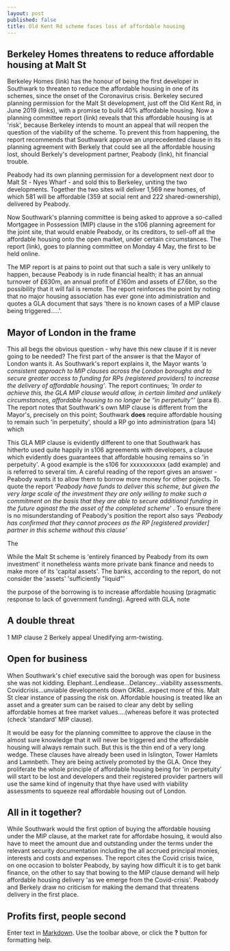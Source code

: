 ```yaml
---
layout: post
published: false
title: Old Kent Rd scheme faces loss of affordable housing
---
```

## Berkeley Homes threatens to reduce affordable housing at Malt St

Berkeley Homes (link) has the honour of being the first developer in Southwark  to threaten to reduce the affordable housing in one of its schemes, since the onset of the Coronavirus crisis.  Berkeley secured planning permission for the Malt St development, just off the Old Kent Rd, in June 2019 (links), with a promise to build 40% affordable housing.  Now a planning committee report (link) reveals that this affordable housing is at 'risk', because Berkeley intends to mount an appeal that will reopen the question of the viability of the scheme.  To prevent this from happening, the report recommends that Southwark approve an unprecedented clause in its planning agreement with Berkely that could see all the affordable housing lost, should Berkely's development partner, Peabody (link), hit financial trouble.

Peabody had its own planning permission for a development next door to Malt St - Nyes Wharf - and sold this to Berkeley, uniting the two developments.  Together the two sites will deliver 1,569 new homes, of which 581 will be affordable (359 at social rent and 222 shared-ownership), delivered by Peabody.

Now Southwark's planning committee is being asked to approve a so-called Mortgagee in Possession (MIP) clause in the s106 planning agreement for the joint site, that would enable Peabody, or its creditors, to sell-off all the affordable housing onto the open market, under certain circumstances.  The report (link), goes to planning committee on Monday 4 May, the first to be held online.

The MIP report is at pains to point out that such a sale is very unlikely to happen, because Peabody is in rude financial health; it has an annual turnover of £630m, an annual profit of £160m and assets of £7.6bn, so the possibility that it will fail is remote.  The report reinforces the point by noting that no major housing association has ever gone into administration and quotes a GLA document that says 'there is no known cases of a MIP clause being triggered.....'.

## Mayor of London in the frame

This all begs the obvious question - why have this new clause if it is never going to be needed?  The first part of the answer is that the Mayor of London wants it.  As Southwark's report explains it, the Mayor wants  _'a consistent approach to MIP clauses across the London boroughs and to secure greater access to funding for RPs (registered providers) to increase the delivery of affordable housing'_.  The report continues; _'In order to achieve this, the GLA MIP clause would allow, in certain limited and unlikely circumstances, affordable housing to no longer be “in perpetuity”'_ (para 8).  The report notes that Southwark's own MIP clause is different from the Mayor's, precisely on this point; Southwark **does** require affordable housing to remain such 'in perpetuity', should a RP go into administration (para 14) which 

This GLA MIP clause is evidently different to one that Southwark has hitherto used quite happily in s106 agreements with developers, a clause which evidently does guarantees that affordable housing remains so 'in perpetuity'.  A good example is the s106 for xxxxxxxxxxx (add example) and is referred to several tim.
A careful reading of the report gives an answer - Peabody wants it to allow them to borrow more money for other pojects.  To quote the report _'Peabody have funds to deliver this scheme, but given the very large scale of the investment they are only willing to make such a commitment on the basis that they are able to secure additional funding in the future aginast the the asset of the completed scheme'_ . To ensure there is no misunderstanding of Peabody's position the report also says _'Peabody has confirmed that they cannot procees as the RP [registered provider] partner in this scheme without this clause'_

The 



While the Malt St scheme is 'entirely financed by Peabody from its own investment' it nonetheless wants more private bank finance and needs to make more of its 'capital assets'. The banks, according to the report, do not consider the 'assets' 'sufficiently "liquid"'

the purpose of the borrowing is to increase affordable housing (pragmatic response to lack of government funding).  Agreed with GLA, note

## A double threat
1 MIP clause 2 Berkely appeal
Unedifying arm-twisting.


## Open for business

When Southwark's chief executive said the borough was open for business she was not kidding. Elephant..Lendlease...Delancey...viability assessments.  Covidcrisis...unviable developments down OKRd...expect more of this.  Malt St clear instance of passing the risk on.  Affordable housing is treated like an asset and a greater sum can be raised to clear any debt by selling affordable homes at free market values....(whereas before it was protected (check 'standard' MIP clause).

It would be easy for the planning committee to approve the clause in the almost sure knowledge that it will never be triggered and the affordable housing will always remain such.  But this is the thin end of a very long wedge.  These clauses have already been used in Islington, Tower Hamlets and Lamnbeth.  They are being actively promoted by the GLA.  Once they proliferate the whole principle of affordable housing being for 'in perpetuity' will start to be lost and developers and their registered provider partners will use the same kind of ingenuity that thye have used with viability assessments to squeeze real affordable housing out of London.



## All in it together?

While Southwark would the first option of buying the affordable housing under the MIP clause, at the market rate for affordabe hosuing, it would also have to meet the amount due and outstanding under the terms under the relevant security documentation including the all accrued principal monies, interests and costs and expenses. The report cites the Covid crisis twice, on one occasion to bolster Peabody, by saying how difficult it is to get bank finance, on the other to say that bowing to the MIP clause demand will help affordable housing delivery 'as we emerge from the Covid-crisis'.  Peabody and Berkely draw no criticism for making the demand that threatens delivery in the first place.

## Profits first, people second


Enter text in [Markdown](http://daringfireball.net/projects/markdown/). Use the toolbar above, or click the **?** button for formatting help.
